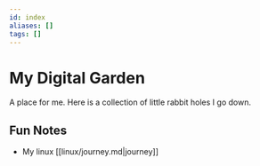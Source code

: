 ```yaml
---
id: index
aliases: []
tags: []
---
```


# My Digital Garden

A place for me. Here is a collection of little rabbit holes I go down.


## Fun Notes

- My linux [[linux/journey.md|journey]]

